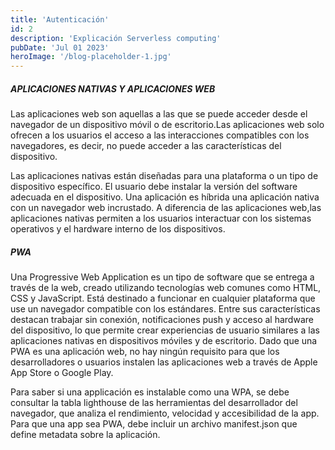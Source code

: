 ```yaml
---
title: 'Autenticación'
id: 2
description: 'Explicación Serverless computing'
pubDate: 'Jul 01 2023'
heroImage: '/blog-placeholder-1.jpg'
---
```



##### APLICACIONES NATIVAS Y APLICACIONES WEB
Las aplicaciones web son aquellas a las que se puede acceder desde el navegador de un dispositivo móvil o de escritorio.Las aplicaciones web solo ofrecen a los usuarios el acceso a las interacciones compatibles con los navegadores, es decir, no puede acceder a las características del dispositivo. 

Las aplicaciones nativas están diseñadas para una plataforma o un tipo de dispositivo específico. El usuario debe instalar la versión del software adecuada en el dispositivo. Una aplicación es híbrida una aplicación nativa con un navegador web incrustado. A diferencia de las aplicaciones web,las aplicaciones nativas permiten a los usuarios interactuar con los sistemas operativos y el hardware interno de los dispositivos.

##### PWA
Una Progressive Web Application es un tipo de software que se entrega a través de la web, creado utilizando tecnologías web comunes como HTML, CSS y JavaScript. Está destinado a funcionar en cualquier plataforma que use un navegador compatible con los estándares. Entre sus características destacan trabajar sin conexión, notificaciones push y acceso al hardware del dispositivo, lo que permite crear experiencias de usuario similares a las aplicaciones nativas en dispositivos móviles y de escritorio. Dado que una PWA es una aplicación web, no hay ningún requisito para que los desarrolladores o usuarios instalen las aplicaciones web a través de Apple App Store o Google Play. 

Para saber si una applicación es instalable como una WPA, se debe consultar la tabla lighthouse de las herramientas del desarrollador del navegador, que analiza el rendimiento, velocidad y accesibilidad de la app. Para que una app sea PWA, debe incluir un archivo manifest.json que define metadata sobre la aplicación.
